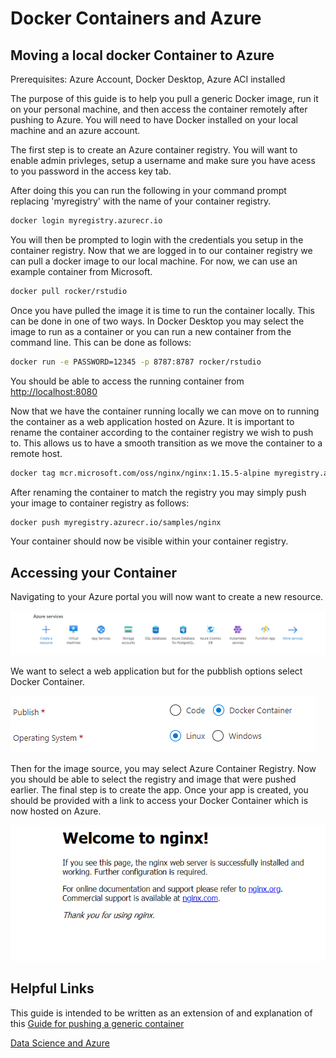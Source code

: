 # Docker Containers and Azure

## Moving a local docker Container to Azure

Prerequisites: Azure Account, Docker Desktop, Azure ACI installed

The purpose of this guide is to help you pull a generic Docker image, run it on your personal machine, and then access the container remotely after pushing to Azure. You will need to have Docker installed on your local machine and an azure account.

 The first step is to create an Azure container registry. You will want to enable admin privleges, setup a username and make sure you have acess to you password in the access key tab.

After doing this you can run the following in your command prompt replacing 'myregistry' with the name of your container registry.

```sh
docker login myregistry.azurecr.io
```

You will then be prompted to login with the credentials you setup in the container registry. Now that we are logged in to our container registry we can pull a docker image to our local machine. For now, we can use an example container from Microsoft.

```sh
docker pull rocker/rstudio
```

Once you have pulled the image it is time to run the container locally. This can be done in one of two ways. In Docker Desktop you may select the image to run as a container or you can run a new container from the command line. This can be done as follows:

```sh
docker run -e PASSWORD=12345 -p 8787:8787 rocker/rstudio
```
You should be able to access the running container from [http://localhost:8080](http://localhost:8787)

Now that we have the container running locally we can move on to running the container as a web application hosted on Azure. It is important to rename the container according to the container registry we wish to push to. This allows us to have a smooth transition as we move the container to a remote host.

```sh
docker tag mcr.microsoft.com/oss/nginx/nginx:1.15.5-alpine myregistry.azurecr.io/samples/nginx
```

After renaming the container to match the registry you may simply push your image to container registry as follows:
```sh
docker push myregistry.azurecr.io/samples/nginx
```
Your container should now be visible within your container registry. 

## Accessing your Container

Navigating to your Azure portal you will now want to create a new resource.

![](Azure.PNG)

We want to select a web application but for the pubblish options select Docker Container.

![](Azure1.PNG)

Then for the image source, you may select Azure Container Registry. Now you should be able to select the registry and image that were pushed earlier. The final step is to create the app. Once your app is created, you should be provided with a link to access your Docker Container which is now hosted on Azure.

![](Azure2.PNG)

## Helpful Links
This guide is intended to be written as an extension of and explanation of this [Guide for pushing a generic container](https://docs.microsoft.com/en-us/azure/container-registry/container-registry-get-started-docker-cli)

[Data Science and Azure](https://towardsdatascience.com/running-jupyter-notebook-on-the-cloud-in-15-mins-azure-79b7797e4ef6)
